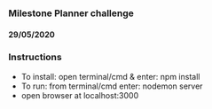### Milestone Planner challenge

#### 29/05/2020

### Instructions
 - To install: open terminal/cmd & enter: npm install 
 - To run: from terminal/cmd enter: nodemon server
 - open browser at localhost:3000


